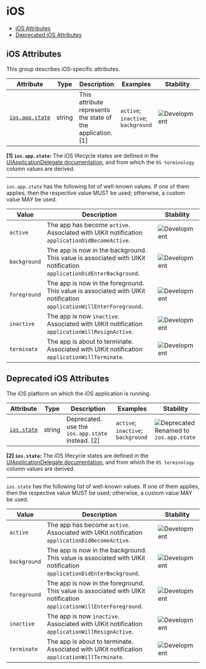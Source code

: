 <!-- NOTE: THIS FILE IS AUTOGENERATED. DO NOT EDIT BY HAND. -->
<!-- see templates/registry/markdown/attribute_namespace.md.j2 -->

# iOS

- [iOS Attributes](#ios-attributes)
- [Deprecated iOS Attributes](#deprecated-ios-attributes)

## iOS Attributes

This group describes iOS-specific attributes.

| Attribute | Type | Description | Examples | Stability |
|---|---|---|---|---|
| <a id="ios-app-state" href="#ios-app-state">`ios.app.state`</a> | string | This attribute represents the state of the application. [1] | `active`; `inactive`; `background` | ![Development](https://img.shields.io/badge/-development-blue) |

**[1] `ios.app.state`:** The iOS lifecycle states are defined in the [UIApplicationDelegate documentation](https://developer.apple.com/documentation/uikit/uiapplicationdelegate), and from which the `OS terminology` column values are derived.

---

`ios.app.state` has the following list of well-known values. If one of them applies, then the respective value MUST be used; otherwise, a custom value MAY be used.

| Value  | Description | Stability |
|---|---|---|
| `active` | The app has become `active`. Associated with UIKit notification `applicationDidBecomeActive`. | ![Development](https://img.shields.io/badge/-development-blue) |
| `background` | The app is now in the background. This value is associated with UIKit notification `applicationDidEnterBackground`. | ![Development](https://img.shields.io/badge/-development-blue) |
| `foreground` | The app is now in the foreground. This value is associated with UIKit notification `applicationWillEnterForeground`. | ![Development](https://img.shields.io/badge/-development-blue) |
| `inactive` | The app is now `inactive`. Associated with UIKit notification `applicationWillResignActive`. | ![Development](https://img.shields.io/badge/-development-blue) |
| `terminate` | The app is about to terminate. Associated with UIKit notification `applicationWillTerminate`. | ![Development](https://img.shields.io/badge/-development-blue) |

## Deprecated iOS Attributes

The iOS platform on which the iOS application is running.

| Attribute | Type | Description | Examples | Stability |
|---|---|---|---|---|
| <a id="ios-state" href="#ios-state">`ios.state`</a> | string | Deprecated. use the `ios.app.state` instead. [2] | `active`; `inactive`; `background` | ![Deprecated](https://img.shields.io/badge/-deprecated-red)<br>Renamed to `ios.app.state` |

**[2] `ios.state`:** The iOS lifecycle states are defined in the [UIApplicationDelegate documentation](https://developer.apple.com/documentation/uikit/uiapplicationdelegate), and from which the `OS terminology` column values are derived.

---

`ios.state` has the following list of well-known values. If one of them applies, then the respective value MUST be used; otherwise, a custom value MAY be used.

| Value  | Description | Stability |
|---|---|---|
| `active` | The app has become `active`. Associated with UIKit notification `applicationDidBecomeActive`. | ![Development](https://img.shields.io/badge/-development-blue) |
| `background` | The app is now in the background. This value is associated with UIKit notification `applicationDidEnterBackground`. | ![Development](https://img.shields.io/badge/-development-blue) |
| `foreground` | The app is now in the foreground. This value is associated with UIKit notification `applicationWillEnterForeground`. | ![Development](https://img.shields.io/badge/-development-blue) |
| `inactive` | The app is now `inactive`. Associated with UIKit notification `applicationWillResignActive`. | ![Development](https://img.shields.io/badge/-development-blue) |
| `terminate` | The app is about to terminate. Associated with UIKit notification `applicationWillTerminate`. | ![Development](https://img.shields.io/badge/-development-blue) |

